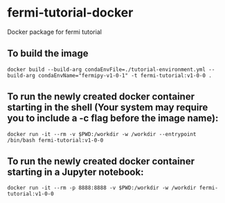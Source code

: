 # fermi-tutorial-docker
Docker package for fermi tutorial

## To build the image
```docker build --build-arg condaEnvFile=./tutorial-environment.yml --build-arg condaEnvName="fermipy-v1-0-1" -t fermi-tutorial:v1-0-0 .```

## To run the newly created docker container starting in the shell (Your system may require you to include a -c flag before the image name):
```docker run -it --rm -v $PWD:/workdir -w /workdir --entrypoint /bin/bash fermi-tutorial:v1-0-0```

## To run the newly created docker container starting in a Jupyter notebook:
```docker run -it --rm -p 8888:8888 -v $PWD:/workdir -w /workdir fermi-tutorial:v1-0-0```

